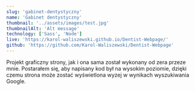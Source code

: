 ```yaml
---
slug: 'gabinet-dentystyczny'
name: 'Gabinet dentystyczny'
thumbnail: '../assets/images/test.jpg'
thumbnailAlt: 'Alt message'
technology: ['Sass', 'Node']
live: 'https://karol-waliszewski.github.io/Dentist-Webpage/'
github: 'https://github.com/Karol-Waliszewski/Dentist-Webpage'
---
```


Projekt graficzny strony, jak i ona sama został wykonany od zera przeze mnie. Postarałem się, aby napisany kod był na wysokim poziomie, dzięki czemu strona może zostać wyświetlona wyzej w wynikach wyszukiwania Google.
